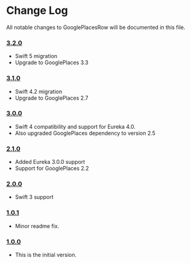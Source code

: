 # Change Log
All notable changes to GooglePlacesRow will be documented in this file.

### [3.2.0](https://github.com/EurekaCommunity/GooglePlacesRow/releases/tag/3.2.0)
<!-- Released on 2018-10-08. -->

* Swift 5 migration
* Upgrade to GooglePlaces 3.3

### [3.1.0](https://github.com/EurekaCommunity/GooglePlacesRow/releases/tag/3.1.0)
<!-- Released on 2018-10-08. -->

* Swift 4.2 migration
* Upgrade to GooglePlaces 2.7

### [3.0.0](https://github.com/EurekaCommunity/GooglePlacesRow/releases/tag/3.0.0)
<!-- Released on 2018-02-01. -->

* Swift 4 compatibility and support for Eureka 4.0.
* Also upgraded GooglePlaces dependency to version 2.5

### [2.1.0](https://github.com/EurekaCommunity/GooglePlacesRow/releases/tag/2.1.0)
<!-- Released on 2017-04-26. -->

* Added Eureka 3.0.0 support
* Support for GooglePlaces 2.2

### [2.0.0](https://github.com/EurekaCommunity/GooglePlacesRow/releases/tag/2.0.0)

* Swift 3 support

### [1.0.1](https://github.com/EurekaCommunity/GooglePlacesRow/releases/tag/1.0.1)

* Minor readme fix.

### [1.0.0](https://github.com/EurekaCommunity/GooglePlacesRow/releases/tag/1.0.0)
<!-- Released on 2016-01-20. -->

* This is the initial version.

[xmartlabs]: https://xmartlabs.com
